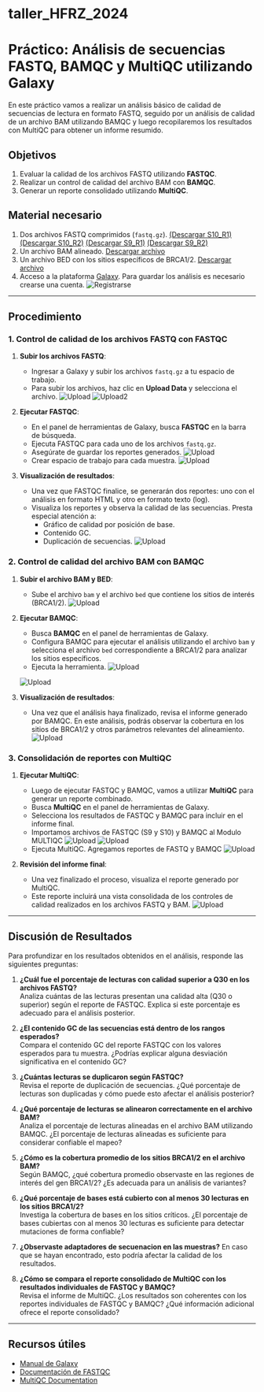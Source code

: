 # taller_HFRZ_2024


# Práctico: Análisis de secuencias FASTQ, BAMQC y MultiQC utilizando Galaxy

En este práctico vamos a realizar un análisis básico de calidad de secuencias de lectura en formato FASTQ, seguido por un análisis de calidad de un archivo BAM utilizando BAMQC y luego recopilaremos los resultados con MultiQC para obtener un informe resumido.

## Objetivos

1. Evaluar la calidad de los archivos FASTQ utilizando **FASTQC**.
2. Realizar un control de calidad del archivo BAM con **BAMQC**.
3. Generar un reporte consolidado utilizando **MultiQC**.

## Material necesario

1. Dos archivos FASTQ comprimidos (`fastq.gz`). [(Descargar S10_R1)](CLASE1/data/S10.R1.fastq.gz)  [(Descargar S10_R2)](CLASE1/data/S10.R2.fastq.gz)  [(Descargar S9_R1)](CLASE1/data/S9.R1.fastq.gz)  [(Descargar S9_R2)](CLASE1/data/S9.R2.fastq.gz)
2. Un archivo BAM alineado. [Descargar archivo](CLASE1/data/S11.aln.bam)
3. Un archivo BED con los sitios específicos de BRCA1/2. [Descargar archivo](CLASE1/data/AmpliSeq_BRCA_hg38_new.bed)
4. Acceso a la plataforma [Galaxy](https://usegalaxy.org/). Para guardar los análisis es necesario crearse una cuenta.
![Registrarse](CLASE1/images/galaxy1.png)


---

## Procedimiento

### 1. Control de calidad de los archivos FASTQ con FASTQC

1. **Subir los archivos FASTQ**:
    - Ingresar a Galaxy y subir los archivos `fastq.gz` a tu espacio de trabajo. 
    - Para subir los archivos, haz clic en **Upload Data** y selecciona el archivo.
    ![Upload](CLASE1/images/galaxy2.png)
    ![Upload2](CLASE1/images/galaxy3.0.png)

2. **Ejecutar FASTQC**:
    - En el panel de herramientas de Galaxy, busca **FASTQC** en la barra de búsqueda.
    - Ejecuta FASTQC para cada uno de los archivos `fastq.gz`.
    - Asegúrate de guardar los reportes generados.
      ![Upload](CLASE1/images/galaxy3.png)
    - Crear espacio de trabajo para cada muestra. 
      ![Upload](CLASE1/images/galaxy4.png)
     

3. **Visualización de resultados**:
    - Una vez que FASTQC finalice, se generarán dos reportes: uno con el análisis en formato HTML y otro en formato texto (log).
    - Visualiza los reportes y observa la calidad de las secuencias. Presta especial atención a:
        - Gráfico de calidad por posición de base.
        - Contenido GC.
        - Duplicación de secuencias.
          ![Upload](CLASE1/images/Result_fastQC.png)

### 2. Control de calidad del archivo BAM con BAMQC

1. **Subir el archivo BAM y BED**:
    - Sube el archivo `bam` y el archivo `bed` que contiene los sitios de interés (BRCA1/2).
    ![Upload](CLASE1/images/bamqc1.png)
2. **Ejecutar BAMQC**:
    - Busca **BAMQC** en el panel de herramientas de Galaxy.
    - Configura BAMQC para ejecutar el análisis utilizando el archivo `bam` y selecciona el archivo `bed` correspondiente a BRCA1/2 para analizar los sitios específicos.
    - Ejecuta la herramienta.
    ![Upload](CLASE1/images/bamqc2.png)

    ![Upload](CLASE1/images/bamqc3.png)

3. **Visualización de resultados**:
    - Una vez que el análisis haya finalizado, revisa el informe generado por BAMQC. En este análisis, podrás observar la cobertura en los sitios de BRCA1/2 y otros parámetros relevantes del alineamiento.
      ![Upload](CLASE1/images/bamqc4.png)

### 3. Consolidación de reportes con MultiQC

1. **Ejecutar MultiQC**:
    - Luego de ejecutar FASTQC y BAMQC, vamos a utilizar **MultiQC** para generar un reporte combinado.
    - Busca **MultiQC** en el panel de herramientas de Galaxy.
    - Selecciona los resultados de FASTQC y BAMQC para incluir en el informe final.
    - Importamos archivos de FASTQC (S9 y S10) y BAMQC al Modulo MULTIQC
     ![Upload](CLASE1/images/multiqc2.0.png)
     ![Upload](CLASE1/images/multiqc2.png)
    - Ejecuta MultiQC. Agregamos reportes de FASTQ y BAMQC
      ![Upload](CLASE1/images/multiqc3.png)

2. **Revisión del informe final**:
    - Una vez finalizado el proceso, visualiza el reporte generado por MultiQC.
    - Este reporte incluirá una vista consolidada de los controles de calidad realizados en los archivos FASTQ y BAM.
      ![Upload](CLASE1/images/multiqc4.png)


---

## Discusión de Resultados

Para profundizar en los resultados obtenidos en el análisis, responde las siguientes preguntas:

1. **¿Cuál fue el porcentaje de lecturas con calidad superior a Q30 en los archivos FASTQ?**  
   Analiza cuántas de las lecturas presentan una calidad alta (Q30 o superior) según el reporte de FASTQC. Explica si este porcentaje es adecuado para el análisis posterior.

2. **¿El contenido GC de las secuencias está dentro de los rangos esperados?**  
   Compara el contenido GC del reporte FASTQC con los valores esperados para tu muestra. ¿Podrías explicar alguna desviación significativa en el contenido GC?

3. **¿Cuántas lecturas se duplicaron según FASTQC?**  
   Revisa el reporte de duplicación de secuencias. ¿Qué porcentaje de lecturas son duplicadas y cómo puede esto afectar el análisis posterior?

5. **¿Qué porcentaje de lecturas se alinearon correctamente en el archivo BAM?**  
   Analiza el porcentaje de lecturas alineadas en el archivo BAM utilizando BAMQC. ¿El porcentaje de lecturas alineadas es suficiente para considerar confiable el mapeo?

6. **¿Cómo es la cobertura promedio de los sitios BRCA1/2 en el archivo BAM?**  
   Según BAMQC, ¿qué cobertura promedio observaste en las regiones de interés del gen BRCA1/2? ¿Es adecuada para un análisis de variantes?

7. **¿Qué porcentaje de bases está cubierto con al menos 30 lecturas en los sitios BRCA1/2?**  
   Investiga la cobertura de bases en los sitios críticos. ¿El porcentaje de bases cubiertas con al menos 30 lecturas es suficiente para detectar mutaciones de forma confiable?

9. **¿Observaste adaptadores de secuenacion en las muestras?**
    En caso que se hayan encontrado, esto podría afectar la calidad de los resultados.

11. **¿Cómo se compara el reporte consolidado de MultiQC con los resultados individuales de FASTQC y BAMQC?**  
    Revisa el informe de MultiQC. ¿Los resultados son coherentes con los reportes individuales de FASTQC y BAMQC? ¿Qué información adicional ofrece el reporte consolidado?

---

## Recursos útiles

- [Manual de Galaxy](https://galaxyproject.org/learn/)
- [Documentación de FASTQC](https://www.bioinformatics.babraham.ac.uk/projects/fastqc/)
- [MultiQC Documentation](https://multiqc.info/)
